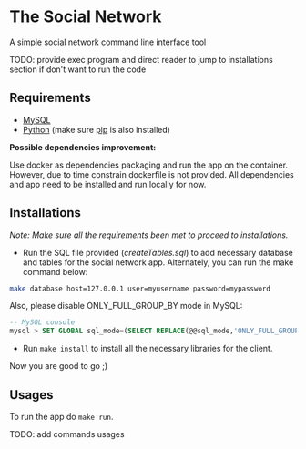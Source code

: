 # The Social Network

A simple social network command line interface tool

TODO: provide exec program and direct reader to jump to installations section if don't want to run the code

## Requirements

- [MySQL](https://dev.mysql.com/downloads/installer/)
- [Python](https://www.python.org/downloads/) (make sure [pip](https://pip.pypa.io/en/stable/installing/) is also installed)

**Possible dependencies improvement:**

Use docker as dependencies packaging and run the app on the container. However, due to time constrain dockerfile is not provided. All dependencies and app need to be installed and run locally for now.

## Installations

*Note: Make sure all the requirements been met to proceed to installations.*

- Run the SQL file provided (*createTables.sql*) to add necessary database and tables for the social network app. Alternately, you can run the make command below:

``` Bash
make database host=127.0.0.1 user=myusername password=mypassword
```

Also, please disable ONLY_FULL_GROUP_BY mode in MySQL:

``` SQL
-- MySQL console
mysql > SET GLOBAL sql_mode=(SELECT REPLACE(@@sql_mode,'ONLY_FULL_GROUP_BY',''));
```

- Run `make install` to install all the necessary libraries for the client.

Now you are good to go ;)

## Usages

To run the app do `make run`.

TODO: add commands usages
